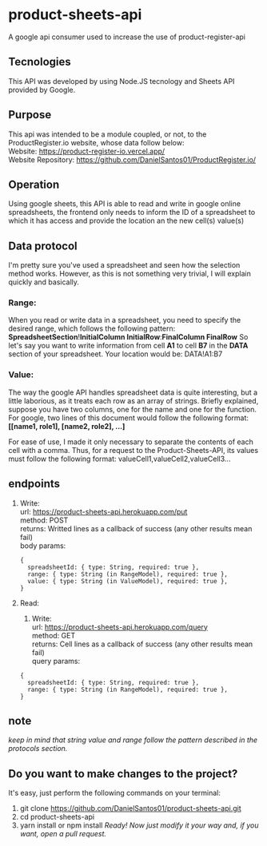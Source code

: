 # product-sheets-api
 A google api consumer used to increase the use of product-register-api

## Tecnologies
This API was developed by using Node.JS tecnology and Sheets API provided by Google.

## Purpose
This api was intended to be a module coupled, or not, to the ProductRegister.io website, whose data follow below:<br />
Website: https://product-register-io.vercel.app/<br />
Website Repository: https://github.com/DanielSantos01/ProductRegister.io/

## Operation
Using google sheets, this API is able to read and write in google online spreadsheets, the frontend only needs to inform the ID of a spreadsheet to which it has access and provide the location an the new cell(s) value(s)

## Data protocol
I'm pretty sure you've used a spreadsheet and seen how the selection method works. However, as this is not something very trivial, I will explain quickly and basically.

### Range:
When you read or write data in a spreadsheet, you need to specify the desired range, which follows the following pattern:
**SpreadsheetSection**!**InitialColumn InitialRow**:**FinalColumn FinalRow**
So let's say you want to write information from cell **A1** to cell **B7** in the **DATA** section of your spreadsheet. Your location would be: DATA!A1:B7

### Value:
The way the google API handles spreadsheet data is quite interesting, but a little laborious, as it treats each row as an array of strings.
Briefly explained, suppose you have two columns, one for the name and one for the function. For google, two lines of this document would follow the following format:<br />
**[[name1, role1], [name2, role2], ...]**

For ease of use, I made it only necessary to separate the contents of each cell with a comma. Thus, for a request to the Product-Sheets-API, its values ​​must follow the following format:
valueCell1,valueCell2,valueCell3...

## endpoints
1) Write:<br />
   url: https://product-sheets-api.herokuapp.com/put<br />
   method:  POST<br />
   returns: Writted lines as a callback of success (any other results mean fail)<br />
   body params:
   ```
   {
     spreadsheetId: { type: String, required: true },
     range: { type: String (in RangeModel), required: true },
     value: { type: String (in ValueModel), required: true },
   }
   ```

2) Read:<br />
   1) Write:<br />
   url: https://product-sheets-api.herokuapp.com/query<br />
   method:  GET<br />
   returns: Cell lines as a callback of success (any other results mean fail)<br />
   query params:
   ```
   {
     spreadsheetId: { type: String, required: true },
     range: { type: String (in RangeModel), required: true },
   }
   ```

## note
_keep in mind that string value and range follow the pattern described in the protocols section._

## Do you want to make changes to the project?
It's easy, just perform the following commands on your terminal:
1. git clone https://github.com/DanielSantos01/product-sheets-api.git
2. cd product-sheets-api
3. yarn install or npm install
_Ready! Now just modify it your way and, if you want, open a pull request._
